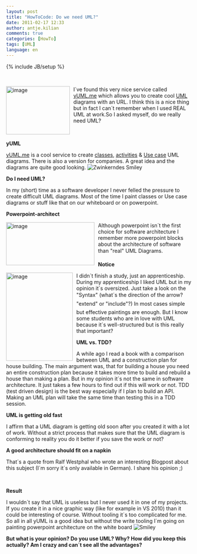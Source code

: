 ```yaml
---
layout: post
title: "HowToCode: Do we need UML?"
date: 2011-02-17 12:33
author: antje.kilian
comments: true
categories: [HowTo]
tags: [UML]
language: en
---
```

{% include JB/setup %}
<p>&#160;</p>  <p><img style="background-image: none; border-bottom: 0px; border-left: 0px; margin: 0px 10px 0px 0px; padding-left: 0px; padding-right: 0px; border-top: 0px; border-right: 0px; padding-top: 0px" border="0" alt="image" align="left" src="http://code-inside.de/blog/wp-content/uploads/image_thumb122.png" width="173" height="131" />I´ve found this very nice service called <a href="http://yuml.me/">yUML.me</a> which allows you to create cool <a href="http://de.wikipedia.org/wiki/Unified_Modeling_Language">UML</a> diagrams with an URL. I think this is a nice thing but in fact I can´t remember when I used REAL UML at work.So I asked myself, do we really need UML?</p>  <p>&#160;</p>  <!--more-->  <p><b>yUML</b></p>  <p><b></b></p>  <p><a href="http://yuml.me/">yUML.me</a> is a cool service to create <a href="http://yuml.me/diagram/scruffy/class/samples">classes</a>, <a href="http://yuml.me/diagram/scruffy/activity/draw">activities</a> &amp; <a href="http://yuml.me/diagram/scruffy/usecase/draw">Use case</a> UML diagrams. There is also a version for companies. A great idea and the diagrams are quite good looking. <img style="border-bottom-style: none; border-right-style: none; border-top-style: none; border-left-style: none" class="wlEmoticon wlEmoticon-winkingsmile" alt="Zwinkerndes Smiley" src="http://code-inside.de/blog-in/wp-content/uploads/wlEmoticon-winkingsmile13.png" /></p>  <p><b>Do I need UML?</b></p>  <p>In my (short) time as a software developer I never felled the pressure to create difficult UML diagrams. Most of the time I paint classes or Use case diagrams or stuff like that on our whiteboard or on powerpoint. </p>  <p><b>Powerpoint-architect </b></p>  <p><b></b></p>  <p><a href="http://code-inside.de/blog-in/wp-content/uploads/image126.png"><img style="background-image: none; border-bottom: 0px; border-left: 0px; margin: 0px 10px 0px 0px; padding-left: 0px; padding-right: 0px; display: inline; float: left; border-top: 0px; border-right: 0px; padding-top: 0px" title="image" border="0" alt="image" align="left" src="http://code-inside.de/blog-in/wp-content/uploads/image_thumb35.png" width="240" height="117" /></a>Although powerpoint isn´t the first choice for software architecture I remember more powerpoint blocks about the architecture of software than "real" UML Diagrams. </p>  <p><b>Notice</b></p>  <p><b></b></p>  <p><a href="http://code-inside.de/blog-in/wp-content/uploads/image127.png"><img style="background-image: none; border-bottom: 0px; border-left: 0px; margin: 0px 10px 0px 0px; padding-left: 0px; padding-right: 0px; display: inline; float: left; border-top: 0px; border-right: 0px; padding-top: 0px" title="image" border="0" alt="image" align="left" src="http://code-inside.de/blog-in/wp-content/uploads/image_thumb36.png" width="181" height="240" /></a>I didn´t finish a study, just an apprenticeship. During my apprenticeship I liked UML but in my opinion it´s oversized. Just take a look on the "Syntax" (what´s the direction of the arrow? "extend" or "include"?) In most cases simple but effective paintings are enough. But I know some students who are in love with UML because it´s well-structured but is this really that important?</p>  <p><b></b></p>  <p><b></b></p>  <p><b>UML vs. TDD?</b></p>  <p><b></b></p>  <p>A while ago I read a book with a comparison between UML and a construction plan for house building. The main argument was, that for building a house you need an entire construction plan because it takes more time to build and rebuild a house than making a plan. But in my opinion it´s not the same in software architecture. It just takes a few hours to find out if this will work or not. TDD (test driven design) is the best way especially if I plan to build an API. Making an UML plan will take the same time than testing this in a TDD session.</p>  <p><b>UML is getting old fast </b></p>  <p><b></b></p>  <p>I affirm that a UML diagram is getting old soon after you created it with a lot of work. Without a strict process that makes sure that the UML diagram is conforming to reality you do it better if you save the work or not?</p>  <p><b>A good architecture should fit on a napkin</b></p>  <p><b></b></p>  <p>That´s a quote from Ralf Westphal who wrote an interesting Blogpost about this subject (I´m sorry it´s only available in German). I share his opinion ;)</p>  <p><b>     <br /></b></p>  <p><b></b></p>  <p><b>Result</b></p>  <p>I wouldn´t say that UML is useless but I never used it in one of my projects. If you create it in a nice graphic way (like for example in VS 2010) than it could be interesting of course. Without tooling it´s too complicated for me. So all in all yUML is a good idea but without the write tooling I´m going on painting powerpoint architecture on the white board <img style="border-bottom-style: none; border-right-style: none; border-top-style: none; border-left-style: none" class="wlEmoticon wlEmoticon-smile" alt="Smiley" src="http://code-inside.de/blog-in/wp-content/uploads/wlEmoticon-smile3.png" /></p>  <p><strong>But what is your opinion? Do you use UML? Why? How did you keep this actually? Am I crazy and can´t see all the advantages?</strong></p>
